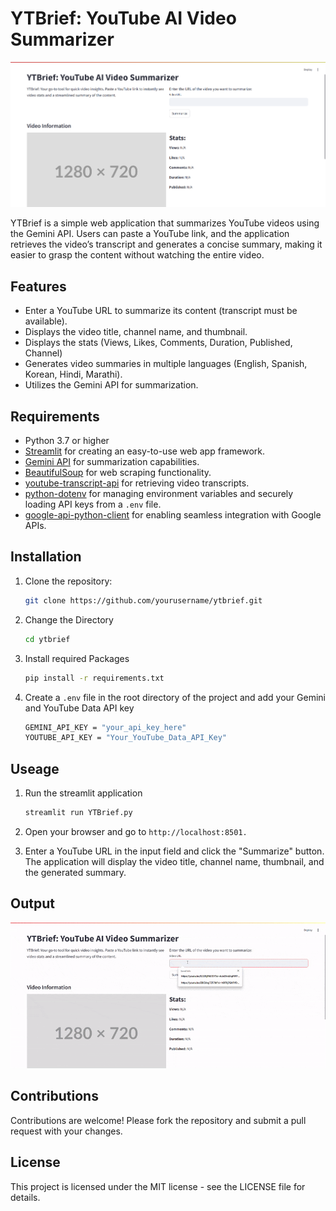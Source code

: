 # YTBrief: YouTube AI Video Summarizer

![YTBrief Application](https://github.com/RiyaTorgal/YTBrief/blob/main/images/YTBrief1.png)

YTBrief is a simple web application that summarizes YouTube videos using the Gemini API. Users can paste a YouTube link, and the application retrieves the video’s transcript and generates a concise summary, making it easier to grasp the content without watching the entire video.

## Features

- Enter a YouTube URL to summarize its content (transcript must be available).
- Displays the video title, channel name, and thumbnail.
- Displays the stats (Views, Likes, Comments, Duration, Published, Channel)
- Generates video summaries in multiple languages (English, Spanish, Korean, Hindi, Marathi).
- Utilizes the Gemini API for summarization.

## Requirements

- Python 3.7 or higher
- [Streamlit](https://streamlit.io/) for creating an easy-to-use web app framework.
- [Gemini API](https://developers.google.com/generative-language/docs) for summarization capabilities.
- [BeautifulSoup](https://www.crummy.com/software/BeautifulSoup/) for web scraping functionality.
- [youtube-transcript-api](https://github.com/jdepoix/youtube-transcript-api) for retrieving video transcripts.
- [python-dotenv](https://pypi.org/project/python-dotenv/) for managing environment variables and securely loading API keys from a `.env` file.
- [google-api-python-client](https://github.com/googleapis/google-api-python-client) for enabling seamless integration with Google APIs.

## Installation

1. Clone the repository:

   ```bash
   git clone https://github.com/yourusername/ytbrief.git
   ```
2. Change the Directory

   ```bash
   cd ytbrief
   ```
3. Install required Packages

   ```bash
   pip install -r requirements.txt
   ```
4. Create a `.env` file in the root directory of the project and add your Gemini and YouTube Data API key

    ```bash
    GEMINI_API_KEY = "your_api_key_here"
    YOUTUBE_API_KEY = "Your_YouTube_Data_API_Key"
    ```

## Useage

1. Run the streamlit application

   ```bash
   streamlit run YTBrief.py
   ```
2. Open your browser and go to `http://localhost:8501.`

3. Enter a YouTube URL in the input field and click the "Summarize" button. The application will display the video title, channel name, thumbnail, and the generated summary.

## Output
![Demo GIF](https://github.com/RiyaTorgal/YTBrief/blob/main/images/YTBrief1_Output.gif)

## Contributions
Contributions are welcome! Please fork the repository and submit a pull request with your changes.

## License
This project is licensed under the MIT license - see the LICENSE file for details.
